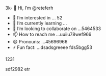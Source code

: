 3k- 👋 Hi, I’m @reteferh
- 👀 I’m interested in ... 52
- 🌱 I’m currently learning ...
- 💞️ I’m looking to collaborate on ...5464533
- 📫 How to reach me ...uuiiu78wef966
- 😄 Pronouns: ...45696966
- ⚡ Fun fact: ...dsadsgreeee
fds5bgg53
<!---erersdfgjltyfbcx
retefer/retefer is a ✨ special ✨ repository because xcvits `README.md` (thi3s file) appears on your GitHub profile.
You can click the Preview link to take a look at your changes.455
--->1231
sdf2982
etr
